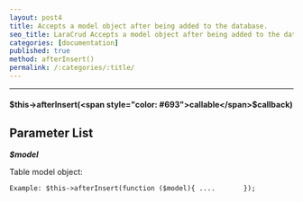 ```yaml
---
layout: post4
title: Accepts a model object after being added to the database.
seo_title: LaraCrud Accepts a model object after being added to the database afterInsert()
categories: [documentation]
published: true
method: afterInsert()
permalink: /:categories/:title/
---
```


---

#### $this->afterInsert(<span style="color: #693">callable</span>$callback)

## Parameter List

***$model***

Table model object:

`
Example:
$this->afterInsert(function ($model){
 ....      
});
`
